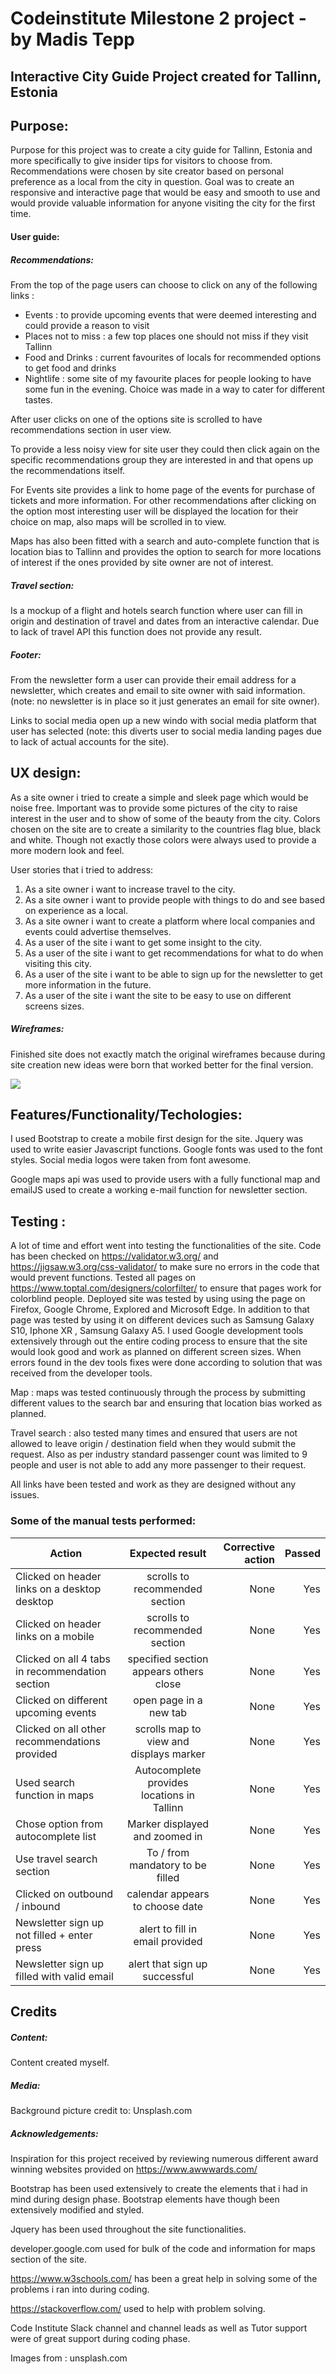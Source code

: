 # Codeinstitute Milestone 2 project -  by Madis Tepp

## Interactive City Guide Project created for Tallinn, Estonia

## Purpose: 

Purpose for this project was to create a city guide for Tallinn, Estonia and more specifically to give insider tips for visitors to choose from. Recommendations were chosen by site creator based on personal preference as a local from the city in question. Goal was to create an responsive and interactive page that would be easy and smooth to use and would provide valuable information for anyone visiting the city for the first time.

#### User guide: 

##### Recommendations:

From the top of the page users can choose to click on any of the following links : 
- Events : to provide upcoming events that were deemed interesting and could provide a reason to visit
- Places not to miss : a few top places one should not miss if they visit Tallinn
- Food and Drinks : current favourites of locals for recommended options to get food and drinks
- Nightlife : some site of my favourite places for people looking to have some fun in the evening. Choice was made in a way to cater for different tastes. 

After user clicks on one of the options site is scrolled to have recommendations section in user view. 

To provide a less noisy view for site user they could then click again on the specific recommendations group they are interested in and that opens up the recommendations itself.

For Events site provides a link to home page of the events for purchase of tickets and more information. 
For other recommendations after clicking on the option most interesting user will be displayed the location for their choice on map, also maps will be scrolled in to view.

Maps has also been fitted with a search and auto-complete function that is location bias to Tallinn and provides the option to search for more locations of interest if the ones provided by site owner are not of interest. 


##### Travel section:

Is a mockup of a flight and hotels search function where user can fill in origin and destination of travel and dates from an interactive calendar. Due to lack of travel API this function does not provide any result.


##### Footer:

From the newsletter form a user can provide their email address for a newsletter, which creates and email to site owner with said information. (note: no newsletter is in place so it just generates an email for site owner).

Links to social media open up a new windo with social media platform that user has selected (note: this diverts user to social media landing pages due to lack of actual accounts for the site).




## UX design: 

As a site owner i tried to create a simple and sleek page which would be noise free. Important was to provide some pictures of the city to raise interest in the user and to show of some of the beauty from the city. 
Colors chosen on the site are to create a similarity to the countries flag blue, black and white. Though not exactly those colors were always used to provide a more modern look and feel. 

User stories that i tried to address: 

1. As a site owner i want to increase travel to the city.
2. As a site owner i want to provide people with things to do and see based on experience as a local.
3. As a site owner i want to create a platform where local companies and events could advertise themselves.
4. As a user of the site i want to get some insight to the city.
5. As a user of the site i want to get recommendations for what to do when visiting this city.
6. As a user of the site i want to be able to sign up for the newsletter to get more information in the future.
7. As a user of the site i want the site to be easy to use on different screens sizes.

##### Wireframes: 

Finished site does not exactly match the original wireframes because during site creation new ideas were born that worked better for the final version.

<img src="images\wireframes.png">

## Features/Functionality/Techologies: 

 I used Bootstrap to create a mobile first design for the site. Jquery was used to write easier Javascript functions. Google fonts was used to the font styles. Social media logos were taken from font awesome. 

 Google maps api was used to provide users with a fully functional map and emailJS used to create a working e-mail function for newsletter section.


 ## Testing :

 A lot of time and effort went into testing the functionalities of the site.
 Code has been checked on https://validator.w3.org/ and https://jigsaw.w3.org/css-validator/ to make sure no errors in the code that would prevent functions. Tested all pages on https://www.toptal.com/designers/colorfilter/ to ensure that pages work for colorblind people. Deployed site was tested by using using the page on Firefox, Google Chrome, Explored and Microsoft Edge. In addition to that page was tested by using it on different devices such as Samsung Galaxy S10, Iphone XR , Samsung Galaxy A5. 
 I used Google development tools extensively through out the entire coding process to ensure that the site would look good and work as planned on different screen sizes. When errors found in the dev tools fixes were done according to solution that was received from the developer tools. 

 Map : maps was tested continuously through the process by submitting different values to the search bar and ensuring that location bias worked as planned. 

 Travel search : also tested many times and ensured that users are not allowed to leave origin / destination field when they would submit the request. Also as per industry standard passenger count was limited to 9 people and user is not able to add any more passenger to their request. 

 All links have been tested and work as they are designed without any issues. 

 ### Some of the manual tests performed:

| Action                                         | Expected result                | Corrective action | Passed |
| ---------------------------------------------- |:------------------------------:|------------------:|-------:|
| Clicked on header links on a desktop desktop   | scrolls to recommended section | None              | Yes    |
| Clicked on header links on a mobile            | scrolls to recommended section | None              | Yes    |
| Clicked on all 4 tabs in recommendation section| specified section appears others close| None       | Yes    |
| Clicked on different upcoming events           | open page in a new tab         | None              | Yes    |
| Clicked on all other recommendations provided  | scrolls map to view and displays marker | None     | Yes    |
| Used search function in maps                   | Autocomplete provides locations in Tallinn | None  | Yes    |
| Chose option from autocomplete list            | Marker displayed and zoomed in |  None             | Yes    |
| Use travel search  section                     | To / from mandatory to be filled | None            | Yes    |
| Clicked on outbound / inbound                  | calendar appears to choose date | None             | Yes    |
| Newsletter sign up not filled + enter press    | alert to fill in email provided | None             | Yes    |
| Newsletter sign up filled with valid email     | alert that sign up successful   | None             | Yes   






## Credits

##### Content:
Content created myself.

##### Media:

Background picture credit to:
Unsplash.com

##### Acknowledgements:


Inspiration for this project received by reviewing numerous different award winning websites provided on https://www.awwwards.com/

Bootstrap has been used extensively to create the elements that i had in mind during design phase. Bootstrap elements have though been extensively modified and styled.

Jquery has been used throughout the site functionalities. 

developer.google.com used for bulk of the code and information for maps section of the site.

https://www.w3schools.com/ has been a great help in solving some of the problems i ran into during coding.

https://stackoverflow.com/ used to help with problem solving.

Code Institute Slack channel and channel leads  as well as Tutor support were of great support during coding phase.



Images from : unsplash.com
